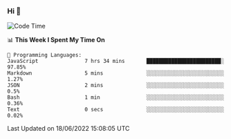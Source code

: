 ### Hi 👋

<!--START_SECTION:waka-->
![Code Time](http://img.shields.io/badge/Code%20Time-143%20hrs%2013%20mins-blue)

📊 **This Week I Spent My Time On** 

```text
💬 Programming Languages: 
JavaScript               7 hrs 34 mins       ████████████████████████░   97.85% 
Markdown                 5 mins              ░░░░░░░░░░░░░░░░░░░░░░░░░   1.27% 
JSON                     2 mins              ░░░░░░░░░░░░░░░░░░░░░░░░░   0.5% 
Bash                     1 min               ░░░░░░░░░░░░░░░░░░░░░░░░░   0.36% 
Text                     0 secs              ░░░░░░░░░░░░░░░░░░░░░░░░░   0.02%

```


 Last Updated on 18/06/2022 15:08:05 UTC
<!--END_SECTION:waka-->

